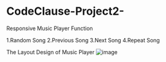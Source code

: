 # CodeClause-Project2-
Responsive Music Player
Function

1.Random Song
2.Previous Song
3.Next Song
4.Repeat Song

The Layout Design of Music Player
![image](https://github.com/NANDINI232003/CodeClause-Project2-/assets/121492011/6ac44dca-0eaa-41df-aa3b-693834a9297e)

 
